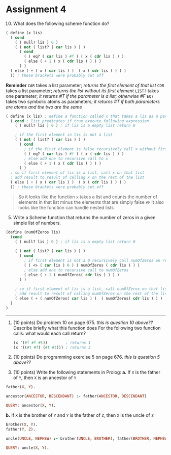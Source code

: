 # Assignment 4

10. What does the following scheme function do?

```lisp
( define (x lis)
  ( cond 
    ( ( null? lis ) 0 )
    ( ( not ( list? ( car lis ) ) )
      ( cond 
        ( ( eq? ( car lis ) #f ) ( x ( cdr lis ) ) )
        ( else ( + 1 ( x ( cdr lis ) ) ) )
      ) )
  ( else ( + ( x ( car lis ) )  ( x ( cdr lis ) ) ) )
  )) ; these brackets were probably cut off

```

**Reminder**
`CAR` takes a list parameter; <i>returns the first element of that list</i>
`CDR` takes a list parameter; <i>returns the list without its first element</i>
`LIST?` takes one parameter; <i>it returns #T if the parameter is a list; otherwise #F</i>
`EQ?` takes two symbolic atoms as parameters; <i>it returns #T if both parameters are atoms and the two are the same</i>

```lisp
( define (x lis) ; define a function called x that takes a lis as a parameter
  ( cond ; list predicates if true execute following expression
    ( ( null? lis ) 0 ) ; if lis is a empty list return 0

    ; if the first element in lis is not a list
    ( ( not ( list? ( car lis ) ) )
      ( cond 
        ; if the first element is false recursively call x without first element
        ( ( eq? ( car lis ) #f ) ( x ( cdr lis ) ) )
        ; else add one to recursive call to x
        ( else ( + 1 ( x ( cdr lis ) ) ) )
      ) )
  ; so if first element of lis is a list, call x on that list
  ; add result to result of calling x on the rest of the list
  ( else ( + ( x ( car lis ) )  ( x ( cdr lis ) ) ) )
  )) ; these brackets were probably cut off

```

> So it looks like the function `x` takes a list and counts the number of elements in that list 
> minus the elements that are simply false `#F`
> it also looks like the function can handle nested lists

5. Write a Scheme function that returns the number of zeros in a given simple list of numbers.
```lisp
(define (numOfZeros lis)
  (cond 
    ( ( null? lis ) 0 ) ; if lis is a empty list return 0
    
    ( ( not ( list? ( car lis ) ) )
      ( cond 
        ; if first element is not a 0 recursively call numOfZeros on remaining
        ( ( <> ( car lis ) 0 ) ( numOfZeros ( cdr lis ) ) )
        ; else add one to recursive call to numOfZeros
        ( else ( + 1 ( numOfZeros( cdr lis ) ) ) )
      ) )
    
    ; so if first element of lis is a list, call numOfZeros on that list
    ; add result to result of calling numOfZeros on the rest of the list
    ( else ( + ( numOfZeros( car lis ) )  ( numOfZeros( cdr lis ) ) ) )
  )
)
```

---

1. (10 points) Do problem 10 on page 675. *this is question 10 above??*
   Describe briefly what this function does
   For the following two function calls:
   what would each call return?

   ```scheme
   (x '(#f #f #t))        ; returns 1
   (x '((#t #f) (#t #t))) ; returns 3
   ```

2. (10 points) Do programming exercise 5 on page 676. *this is question 5 above??*

3. (10 points) Write the following statements in Prolog:
  <b>a.</b> If `X` is the father of `Y`, then `X` is an ancestor of `Y`

```prolog
father(X, Y).

ancestor(ANCESTOR, DESCENDANT) :- father(ANCESTOR, DESCENDANT)

QUERY: ancestor(X, Y).
```

  <b>b.</b> If `X` is the brother of `Y` and `Y` is the father of `Z`, then `X` is the uncle of `Z`

```prolog
brother(X, Y).
father(Y, Z).

uncle(UNCLE, NEPHEW) :- brother(UNCLE, BROTHER), father(BROTHER, NEPHEW).

QUERY: uncle(X, Y).
```